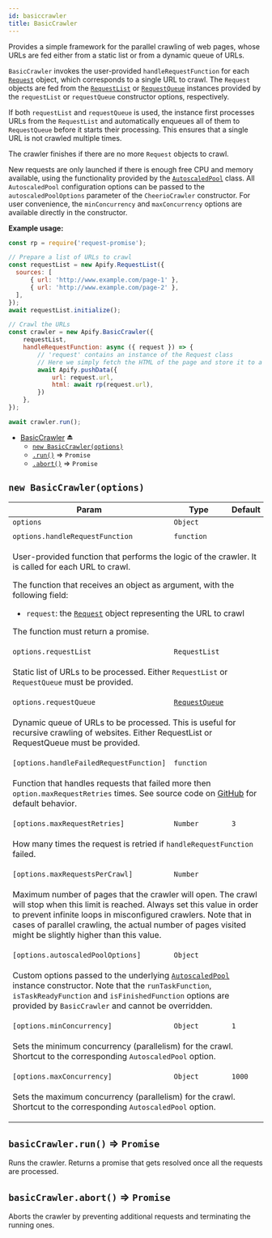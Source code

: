```yaml
---
id: basiccrawler
title: BasicCrawler
---
```

<a name="exp_module_BasicCrawler--BasicCrawler"></a>

Provides a simple framework for the parallel crawling of web pages,
whose URLs are fed either from a static list
or from a dynamic queue of URLs.

`BasicCrawler` invokes the user-provided `handleRequestFunction` for each [``Request``](Request)
object, which corresponds to a single URL to crawl.
The `Request` objects are fed from the [``RequestList``](RequestList) or [``RequestQueue``](requestqueue)
instances provided by the `requestList` or `requestQueue` constructor options, respectively.

If both `requestList` and `requestQueue` is used, the instance first
processes URLs from the `RequestList` and automatically enqueues all of them to `RequestQueue` before it starts
their processing. This ensures that a single URL is not crawled multiple times.

The crawler finishes if there are no more `Request` objects to crawl.

New requests are only launched if there is enough free CPU and memory available,
using the functionality provided by the [``AutoscaledPool``](AutoscaledPool) class.
All `AutoscaledPool` configuration options can be passed to the `autoscaledPoolOptions` parameter
of the `CheerioCrawler` constructor.
For user convenience, the `minConcurrency` and `maxConcurrency` options are available directly in the constructor.

**Example usage:**

```javascript
const rp = require('request-promise');

// Prepare a list of URLs to crawl
const requestList = new Apify.RequestList({
  sources: [
      { url: 'http://www.example.com/page-1' },
      { url: 'http://www.example.com/page-2' },
  ],
});
await requestList.initialize();

// Crawl the URLs
const crawler = new Apify.BasicCrawler({
    requestList,
    handleRequestFunction: async ({ request }) => {
        // 'request' contains an instance of the Request class
        // Here we simply fetch the HTML of the page and store it to a dataset
        await Apify.pushData({
            url: request.url,
            html: await rp(request.url),
        })
    },
});

await crawler.run();
```

* [BasicCrawler](#exp_module_BasicCrawler--BasicCrawler) ⏏
    * [`new BasicCrawler(options)`](#new_module_BasicCrawler--BasicCrawler_new)
    * [`.run()`](basiccrawler--BasicCrawler+run) ⇒ <code>Promise</code>
    * [`.abort()`](basiccrawler--BasicCrawler+abort) ⇒ <code>Promise</code>

<a name="new_module_BasicCrawler--BasicCrawler_new"></a>

## `new BasicCrawler(options)`
<table>
<thead>
<tr>
<th>Param</th><th>Type</th><th>Default</th>
</tr>
</thead>
<tbody>
<tr>
<td><code>options</code></td><td><code>Object</code></td><td></td>
</tr>
<tr>
<td colspan="3"></td></tr><tr>
<td><code>options.handleRequestFunction</code></td><td><code>function</code></td><td></td>
</tr>
<tr>
<td colspan="3"><p>User-provided function that performs the logic of the crawler. It is called for each URL to crawl.</p>
<p>  The function that receives an object as argument, with the following field:</p>
  <ul>
    <li><code>request</code>: the <a href="Request"><code>Request</code></a> object representing the URL to crawl</li>
  </ul>

<p>  The function must return a promise.</p>
</td></tr><tr>
<td><code>options.requestList</code></td><td><code>RequestList</code></td><td></td>
</tr>
<tr>
<td colspan="3"><p>Static list of URLs to be processed.
  Either <code>RequestList</code> or <code>RequestQueue</code> must be provided.</p>
</td></tr><tr>
<td><code>options.requestQueue</code></td><td><code><a href="requestqueue">RequestQueue</a></code></td><td></td>
</tr>
<tr>
<td colspan="3"><p>Dynamic queue of URLs to be processed. This is useful for recursive crawling of websites.
  Either RequestList or RequestQueue must be provided.</p>
</td></tr><tr>
<td><code>[options.handleFailedRequestFunction]</code></td><td><code>function</code></td><td></td>
</tr>
<tr>
<td colspan="3"><p>Function that handles requests that failed more then <code>option.maxRequestRetries</code> times.
  See source code on <a href="https://github.com/apifytech/apify-js/blob/master/src/basic_crawler.js#L11">GitHub</a> for default behavior.</p>
</td></tr><tr>
<td><code>[options.maxRequestRetries]</code></td><td><code>Number</code></td><td><code>3</code></td>
</tr>
<tr>
<td colspan="3"><p>How many times the request is retried if <code>handleRequestFunction</code> failed.</p>
</td></tr><tr>
<td><code>[options.maxRequestsPerCrawl]</code></td><td><code>Number</code></td><td></td>
</tr>
<tr>
<td colspan="3"><p>Maximum number of pages that the crawler will open. The crawl will stop when this limit is reached.
  Always set this value in order to prevent infinite loops in misconfigured crawlers.
  Note that in cases of parallel crawling, the actual number of pages visited might be slightly higher than this value.</p>
</td></tr><tr>
<td><code>[options.autoscaledPoolOptions]</code></td><td><code>Object</code></td><td></td>
</tr>
<tr>
<td colspan="3"><p>Custom options passed to the underlying <a href="AutoscaledPool"><code>AutoscaledPool</code></a> instance constructor.
  Note that the <code>runTaskFunction</code>, <code>isTaskReadyFunction</code> and <code>isFinishedFunction</code> options
  are provided by <code>BasicCrawler</code> and cannot be overridden.</p>
</td></tr><tr>
<td><code>[options.minConcurrency]</code></td><td><code>Object</code></td><td><code>1</code></td>
</tr>
<tr>
<td colspan="3"><p>Sets the minimum concurrency (parallelism) for the crawl. Shortcut to the corresponding <code>AutoscaledPool</code> option.</p>
</td></tr><tr>
<td><code>[options.maxConcurrency]</code></td><td><code>Object</code></td><td><code>1000</code></td>
</tr>
<tr>
<td colspan="3"><p>Sets the maximum concurrency (parallelism) for the crawl. Shortcut to the corresponding <code>AutoscaledPool</code> option.</p>
</td></tr></tbody>
</table>
<a name="module_BasicCrawler--BasicCrawler+run"></a>

## `basicCrawler.run()` ⇒ <code>Promise</code>
Runs the crawler. Returns a promise that gets resolved once all the requests are processed.

<a name="module_BasicCrawler--BasicCrawler+abort"></a>

## `basicCrawler.abort()` ⇒ <code>Promise</code>
Aborts the crawler by preventing additional requests and terminating the running ones.

